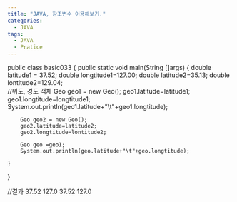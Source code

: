 ```yaml
---
title: "JAVA, 참조변수 이용해보기."
categories:
  - JAVA
tags:
  - JAVA
  - Pratice
---
```



public class basic033 {
	public static void main(String []args) {
		double latitude1 = 37.52;
		double longtitude1=127.00;
		double latitude2=35.13;
		double lontitude2=129.04;	
		//위도, 경도 객체
		Geo geo1 = new Geo();
		geo1.latitude=latitude1;
		geo1.longtitude=longtitude1;
		System.out.println(geo1.latitude+"\t"+geo1.longtitude);
		
		Geo geo2 = new Geo();
		geo2.latitude=latitude2;
		geo2.longtitude=lontitude2;
		
		Geo geo =geo1;
		System.out.println(geo.latitude+"\t"+geo.longtitude);
		
	}
}

//결과
37.52	127.0
37.52	127.0
